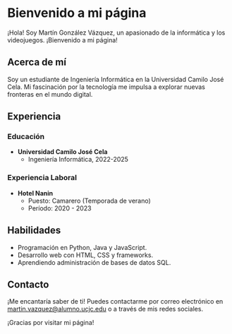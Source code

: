 # Bienvenido a mi página

¡Hola! Soy Martín González Vázquez, un apasionado de la informática y los videojuegos. ¡Bienvenido a mi página!

## Acerca de mí

Soy un estudiante de Ingeniería Informática en la Universidad Camilo José Cela. Mi fascinación por la tecnología me impulsa a explorar nuevas fronteras en el mundo digital.

## Experiencia

### Educación

- **Universidad Camilo José Cela**
  - Ingeniería Informática, 2022-2025

### Experiencia Laboral

- **Hotel Nanin**
  - Puesto: Camarero (Temporada de verano)
  - Período: 2020 - 2023


## Habilidades
- Programación en Python, Java y JavaScript.
- Desarrollo web con HTML, CSS y frameworks.
- Aprendiendo administración de bases de datos SQL.

## Contacto

¡Me encantaría saber de ti! Puedes contactarme por correo electrónico en martin.vazquez@alumno.ucjc.edu o a través de mis redes sociales.

¡Gracias por visitar mi página!

